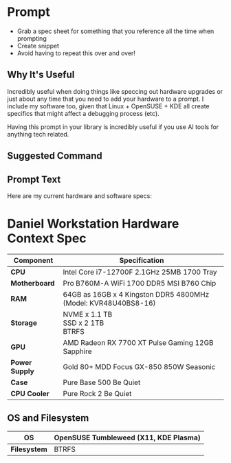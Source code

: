 # Prompt

- Grab a spec sheet for something that you reference all the time when prompting  
- Create snippet 
-  Avoid having to repeat this over and over!

## Why It's Useful

Incredibly useful when doing things like speccing out hardware upgrades or just about any time that you need to add your hardware to a prompt. I include my software too, given that Linux + OpenSUSE + KDE all create specifics that might affect a debugging process (etc).

 Having this prompt in your library is incredibly useful if you use AI tools for anything tech related. 

## Suggested Command

## Prompt Text

Here are my current hardware and software specs:

# Daniel Workstation Hardware Context Spec

| **Component**    | **Specification**                                            |
| ---------------- | ------------------------------------------------------------ |
| **CPU**          | Intel Core i7-12700F 2.1GHz 25MB 1700 Tray                   |
| **Motherboard**  | Pro B760M-A WiFi 1700 DDR5 MSI B760 Chip                     |
| **RAM**          | 64GB as 16GB x 4 Kingston DDR5 4800MHz (Model: KVR48U40BS8-16) |
| **Storage**      | NVME x 1.1 TB <br> SSD x 2 1TB <br> BTRFS                    |
| **GPU**          | AMD Radeon RX 7700 XT Pulse Gaming 12GB Sapphire             |
| **Power Supply** | Gold 80+ MDD Focus GX-850 850W Seasonic                      |
| **Case**         | Pure Base 500 Be Quiet                                       |
| **CPU Cooler**   | Pure Rock 2 Be Quiet                                         |

## OS and Filesystem

| **OS**         | OpenSUSE Tumbleweed (X11, KDE Plasma) |
| -------------- | ------------------------------------- |
| **Filesystem** | BTRFS                                 |